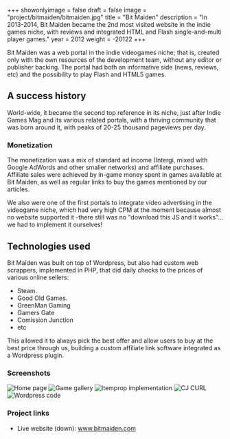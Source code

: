 +++
showonlyimage = false
draft = false
image = "project/bitmaiden/bitmaiden.jpg"
title = "Bit Maiden"
description = "In 2013-2014, Bit Maiden became the 2nd most visited website in the indie games niche, with reviews and integrated HTML and Flash single-and-multi player games."
year = 2012
weight = -20122
+++

Bit Maiden was a web portal in the indie videogames niche; that is, created only with the own resources of the development team, without any editor or publisher backing. The portal had both an informative side (news, reviews, etc) and the possibility to play Flash and HTML5 games.

## A success history

World-wide, it became the second top reference in its niche, just after Indie Games Mag and its various related portals, with a thriving community that was born around it, with peaks of 20-25 thousand pageviews per day.

### Monetization

The monetization was a mix of standard ad income (Intergi, mixed with Google AdWords and other smaller networks) and affiliate purchases. Affiliate sales were achieved by in-game money spent in games available at Bit Maiden, as well as regular links to buy the games mentioned by our articles.

We also were one of the first portals to integrate video advertising in the videogame niche, which had very high CPM at the moment because almost no website supported it -there still was no "download this JS and it works"... we had to implement it ourselves!

## Technologies used

Bit Maiden was built on top of Wordpress, but also had custom web scrappers, implemented in PHP, that did daily checks to the prices of various online sellers:

* Steam.
* Good Old Games.
* GreenMan Gaming
* Gamers Gate
* Comission Junction
* etc

This allowed it to always pick the best offer and allow users to buy at the best price through us, building a custom affiliate link software integrated as a Wordpress plugin.


### Screenshots

 ![Home page](/project/bitmaiden/screen1.jpg)
 ![Game gallery](/project/bitmaiden/screen2.jpg)
 ![Itemprop implementation](/project/bitmaiden/itemprop.png)
 ![CJ CURL](/project/bitmaiden/curl.png)
 ![Wordpress code](/project/bitmaiden/code.png)

### Project links

  * Live website (down): www.bitmaiden.com
